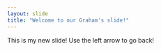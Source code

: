```yaml
---
layout: slide
title: "Welcome to our Graham's slide!"
---
```

This is my new slide!
Use the left arrow to go back!